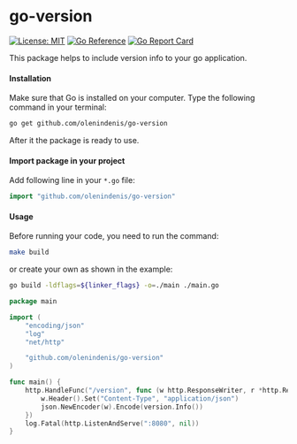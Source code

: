 # go-version

[![License: MIT](https://img.shields.io/badge/License-MIT-green.svg)](https://opensource.org/licenses/MIT)
[![Go Reference](https://pkg.go.dev/badge/github.com/olenindenis/go-version.svg)](https://pkg.go.dev/github.com/olenindenis/go-version)
[![Go Report Card](https://goreportcard.com/badge/github.com/olenindenis/go-version)](https://goreportcard.com/report/github.com/olenindenis/go-version)


This package helps to include version info to your go application.

#### Installation
Make sure that Go is installed on your computer.
Type the following command in your terminal:
```sh
go get github.com/olenindenis/go-version
```
After it the package is ready to use.
#### Import package in your project
Add following line in your `*.go` file:
```go
import "github.com/olenindenis/go-version"
```

#### Usage

Before running your code, you need to run the command:
```sh
make build
```
or create your own as shown in the example:
```sh
go build -ldflags=${linker_flags} -o=./main ./main.go
```

```go
package main

import (
    "encoding/json"
    "log"
    "net/http"

    "github.com/olenindenis/go-version"
)

func main() {
    http.HandleFunc("/version", func (w http.ResponseWriter, r *http.Request) {
        w.Header().Set("Content-Type", "application/json")
        json.NewEncoder(w).Encode(version.Info())
    })
    log.Fatal(http.ListenAndServe(":8080", nil))
}
```